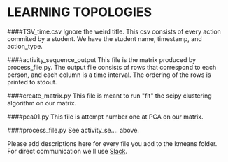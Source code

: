 LEARNING TOPOLOGIES
===================
####TSV_time.csv
Ignore the weird title. This csv consists of every action commited by a student. We have the student name, timestamp, and action_type.

####activity_sequence_output
This file is the matrix produced by process_file.py. The output file consists of rows that correspond to each person, and each column is a time interval. The ordering of the rows is printed to stdout.

####create_matrix.py
This file is meant to run "fit" the scipy clustering algorithm on our matrix.

####pca01.py
This file is attempt number one at PCA on our matrix.

####process_file.py
See activity_se.... above.

Please add descriptions here for every file you add to the kmeans folder. For direct communication we'll use [Slack](https://learningtopologies.slack.com/messages/general/).

